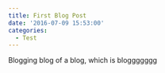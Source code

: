 ```yaml
---
title: First Blog Post
date: '2016-07-09 15:53:00'
categories:
  - Test
---
```

Blogging blog of a blog, which is bloggggggg
